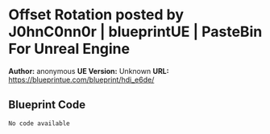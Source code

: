 # Offset Rotation posted by J0hnC0nn0r | blueprintUE | PasteBin For Unreal Engine

**Author:** anonymous
**UE Version:** Unknown
**URL:** https://blueprintue.com/blueprint/hdi_e6de/

## Blueprint Code
```ue4
No code available
```
